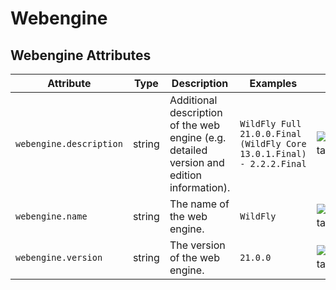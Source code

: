 <!--- Hugo front matter used to generate the website version of this page:
--->

<!-- NOTE: THIS FILE IS AUTOGENERATED. DO NOT EDIT BY HAND. -->
<!-- see templates/registry/markdown/attribute_namespace.md.j2 -->

# Webengine

## Webengine Attributes

| Attribute               | Type   | Description                                                                               | Examples                                                              | Stability                                                        |
| ----------------------- | ------ | ----------------------------------------------------------------------------------------- | --------------------------------------------------------------------- | ---------------------------------------------------------------- |
| `webengine.description` | string | Additional description of the web engine (e.g. detailed version and edition information). | `WildFly Full 21.0.0.Final (WildFly Core 13.0.1.Final) - 2.2.2.Final` | ![Experimental](https://img.shields.io/badge/-experimental-blue) |
| `webengine.name`        | string | The name of the web engine.                                                               | `WildFly`                                                             | ![Experimental](https://img.shields.io/badge/-experimental-blue) |
| `webengine.version`     | string | The version of the web engine.                                                            | `21.0.0`                                                              | ![Experimental](https://img.shields.io/badge/-experimental-blue) |
